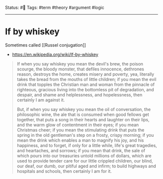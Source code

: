 Status: #🌱
Tags: #term #theory #argument #logic
***
# If by whiskey
Sometimes called [[Russel conjugation]]

- https://en.wikipedia.org/wiki/If-by-whiskey
> If when you say whiskey you mean the devil's brew, the poison scourge, the bloody monster, that defiles innocence, dethrones reason, destroys the home, creates misery and poverty, yea, literally takes the bread from the mouths of little children; if you mean the evil drink that topples the Christian man and woman from the pinnacle of righteous, gracious living into the bottomless pit of degradation, and despair, and shame and helplessness, and hopelessness, then certainly I am against it.
>
>But, if when you say whiskey you mean the oil of conversation, the philosophic wine, the ale that is consumed when good fellows get together, that puts a song in their hearts and laughter on their lips, and the warm glow of contentment in their eyes; if you mean Christmas cheer; if you mean the stimulating drink that puts the spring in the old gentleman's step on a frosty, crispy morning; if you mean the drink which enables a man to magnify his joy, and his happiness, and to forget, if only for a little while, life's great tragedies, and heartaches, and sorrows; if you mean that drink, the sale of which pours into our treasuries untold millions of dollars, which are used to provide tender care for our little crippled children, our blind, our deaf, our dumb, our pitiful aged and infirm; to build highways and hospitals and schools, then certainly I am for it.

